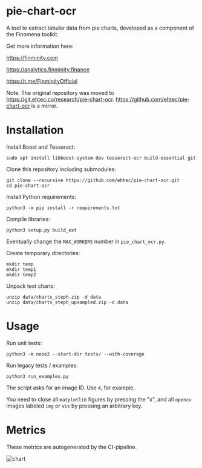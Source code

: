 # pie-chart-ocr
A tool to extract tabular data from pie charts, developed as a component of the Finomena toolkit.

Get more information here:

https://finminity.com

https://analytics.finminity.finance

https://t.me/FinminityOfficial

Note: The original repository was moved to https://git.ehtec.co/research/pie-chart-ocr.
https://github.com/ehtec/pie-chart-ocr is a mirror.

# Installation

Install Boost and Tesseract:

```commandline
sudo apt install libboost-system-dev tesseract-ocr build-essential git
```

Clone this repository including submodules:

```commandline
git clone --recursive https://github.com/ehtec/pie-chart-ocr.git
cd pie-chart-ocr
```

Install Python requirements:

```commandline
python3 -m pip install -r requirements.txt
```

Compile libraries:

```commandline
python3 setup.py build_ext
```

Eventually change the `MAX_WORKERS` number in `pie_chart_ocr.py`.

Create temporary directories:
```commandline
mkdir temp
mkdir temp1
mkdir temp2
```

Unpack test charts:

```commandline
unzip data/charts_steph.zip -d data
unzip data/charts_steph_upsampled.zip -d data
```

# Usage

Run unit tests:

```commandline
python3 -m nose2 --start-dir tests/ --with-coverage
```

Run legacy tests / examples:

```commandline
python3 run_examples.py
```

The script asks for an image ID. Use `4`, for example.

You need to close all `matplotlib` figures by pressing the "x", and all `opencv` images
labeled `img` or `vis` by pressing an arbitrary key.

# Metrics

These metrics are autogenerated by the CI-pipeline.

![chart](https://git.ehtec.co/research/pie-chart-ocr/-/jobs/artifacts/main/raw/artifacts/ocr_test_metrics.png?job=generatemetrics)
